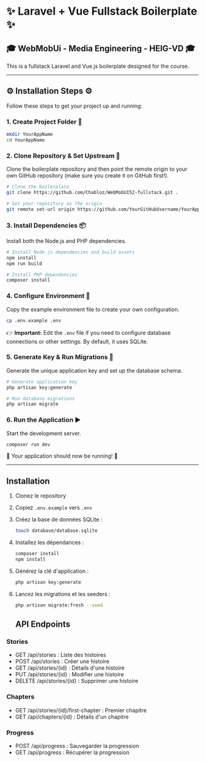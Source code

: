 # ✨ Laravel + Vue Fullstack Boilerplate ✨

## 🎓 WebMobUi - Media Engineering - HEIG-VD 🎓

This is a fullstack Laravel and Vue.js boilerplate designed for the course.

---

## ⚙️ Installation Steps ⚙️

Follow these steps to get your project up and running:

### 1. Create Project Folder 📁

```bash
mkdir YourAppName
cd YourAppName
```

### 2. Clone Repository & Set Upstream 🔄

Clone the boilerplate repository and then point the remote origin to your own GitHub repository (make sure you create it on GitHub first!).

```bash
# Clone the boilerplate
git clone https://github.com/Chabloz/WebMobUI52-fullstack.git .

# Set your repository as the origin
git remote set-url origin https://github.com/YourGitHubUsername/YourAppName.git
```

### 3. Install Dependencies 📦

Install both the Node.js and PHP dependencies.

```bash
# Install Node.js dependencies and build assets
npm install
npm run build

# Install PHP dependencies
composer install
```

### 4. Configure Environment 📝

Copy the example environment file to create your own configuration.

```bash
cp .env.example .env
```

👉 **Important:** Edit the `.env` file if you need to configure database connections or other settings. By default, it uses SQLite.

### 5. Generate Key & Run Migrations 🔑

Generate the unique application key and set up the database schema.

```bash
# Generate application key
php artisan key:generate

# Run database migrations
php artisan migrate
```

### 6. Run the Application ▶️

Start the development server.

```bash
composer run dev
```

🎉 Your application should now be running! 🎉

---

## Installation

1. Clonez le repository
2. Copiez `.env.example` vers `.env`
3. Créez la base de données SQLite :

   ```bash
   touch database/database.sqlite
   ```

4. Installez les dépendances :

   ```bash
   composer install
   npm install
   ```

5. Générez la clé d'application :

   ```bash
   php artisan key:generate
   ```

6. Lancez les migrations et les seeders :

   ```bash
   php artisan migrate:fresh --seed
   ```

   ## API Endpoints

### Stories
- GET /api/stories : Liste des histoires
- POST /api/stories : Créer une histoire
- GET /api/stories/{id} : Détails d'une histoire
- PUT /api/stories/{id} : Modifier une histoire
- DELETE /api/stories/{id} : Supprimer une histoire

### Chapters
- GET /api/stories/{id}/first-chapter : Premier chapitre
- GET /api/chapters/{id} : Détails d'un chapitre

### Progress
- POST /api/progress : Sauvegarder la progression
- GET /api/progress : Récupérer la progression